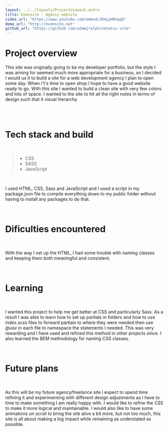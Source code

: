 ```yaml
---
layout: ../../layouts/ProjectsLayout.astro
title: Evensite - Agency website
video_url: "https://www.youtube.com/embed/ZKmLpHHnppE"
demo_url: "http://evensite.net"
github_url: "https://github.com/adamjralph/sonatic-site"
---
```


# Project overview

This site was originally going to be my developer portfolio, but the
style I was aiming for seemed much more appropriate for a business, so I
decided I would us it to build a site for a web development agency I
plan to open some day. When i't's time to open shop I hope to have a
good website ready to go. With this site I wanted to build a clean site
with very few colors and lots of space. I wanted to the site to hit all
the right notes in terms of design such that it visual hierarchy

</p>

<br><br>

# Tech stack and build

<br>

> -   CSS
> -   SASS
> -   JavaScript

<br>

I used HTML, CSS, Sass and JavaScript and I used a script in my
package.json file to compile everything down to my public folder without
having to install any packages to do that.

<br>

# Dificulties encountered

<br>

With the way I set up the HTML, I had some trouble with naming classes
and keeping them both meaningful and consistent.

<br>

# Learning

<br>

I wanted this project to help me get better at CSS and particularly
Sass. As a result I was able to learn how to set up partials in folders
and how to use _index.scss_ files to forward partials to where they were
needed then use _@use_ in each file to namespace the statements I needed.
This was very rewarding and I have used and refined this method in other
projects since. I also learned the _BEM_ methodology for naming CSS
classes.

<br>

# Future plans

<br>

As this will be my future agency/freelance site I expect to spend time
refining it and experimenting with different design adjustments as I
have to time to make something I am really happy with. I would like to
refine the CSS to make it more logical and maintainable. I would also
like to have some animations on scroll to bring the site alive a bit
more, but not too much, this site is all about making a big impact while
remaining as understated as possible.
